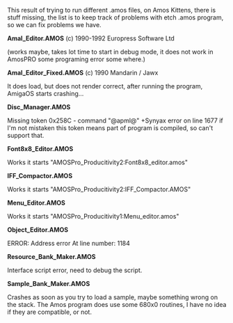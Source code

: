 This result of trying to run different .amos files, on Amos Kittens, there is stuff missing, the list is to keep track of problems with etch .amos program, so we can fix problems we have.

**Amal_Editor.AMOS**
(c) 1990-1992 Europress Software Ltd

(works maybe, takes lot time to start in debug mode, it does not work in AmosPRO some programing error some where.)

**Amal_Editor_Fixed.AMOS**
(c) 1990 Mandarin / Jawx

It does load, but does not render correct, after running the program, AmigaOS starts crashing…

**Disc_Manager.AMOS**

Missing token 0x258C - command "@apml@"
+Synyax error on line 1677
if I'm not mistaken this token means part of program is compiled, so can't support that.

**Font8x8_Editor.AMOS**

Works it starts "AMOSPro_Producitivity2:Font8x8_editor.amos"

**IFF_Compactor.AMOS**

Works it starts "AMOSPro_Producitivity2:IFF_Compactor.AMOS"

**Menu_Editor.AMOS**

Works it starts "AMOSPro_Producitivity1:Menu_editor.amos"

**Object_Editor.AMOS**

ERROR: Address error
At line number: 1184

**Resource_Bank_Maker.AMOS**

Interface script error, need to debug the script.

**Sample_Bank_Maker.AMOS**

 Crashes as soon as you try to load a sample, maybe something wrong on the stack.
 The Amos program does use some 680x0 routines, I have no idea if they are compatible, or not.
